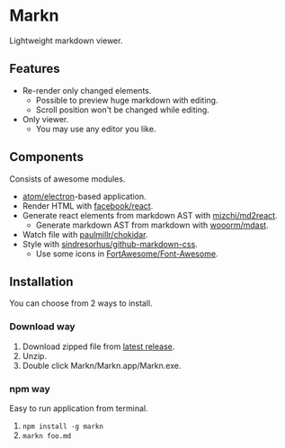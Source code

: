 # Markn

Lightweight markdown viewer.

## Features

- Re-render only changed elements.
  - Possible to preview huge markdown with editing.
  - Scroll position won't be changed while editing.
- Only viewer.
  - You may use any editor you like.

## Components

Consists of awesome modules.

- [atom/electron](https://github.com/atom/electron)-based application.
- Render HTML with [facebook/react](https://github.com/facebook/react).
- Generate react elements from markdown AST with [mizchi/md2react](https://github.com/mizchi/md2react).
  - Generate markdown AST from markdown with [wooorm/mdast](https://github.com/wooorm/mdast).
- Watch file with [paulmillr/chokidar](https://github.com/paulmillr/chokidar).
- Style with [sindresorhus/github-markdown-css](https://github.com/sindresorhus/github-markdown-css).
  - Use some icons in [FortAwesome/Font-Awesome](https://github.com/FortAwesome/Font-Awesome).

## Installation

You can choose from 2 ways to install.

### Download way

1. Download zipped file from [latest release](https://github.com/minodisk/markn/releases/latest).
1. Unzip.
1. Double click Markn/Markn.app/Markn.exe.

### npm way

Easy to run application from terminal.

1. `npm install -g markn`
1. `markn foo.md`
